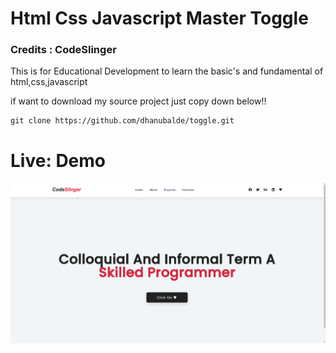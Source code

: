# Html Css Javascript Master Toggle
### Credits :  CodeSlinger

This is for Educational Development to learn the basic's
and fundamental of html,css,javascript

if want to download my source project 
just copy down below!!

```shell
git clone https://github.com/dhanubalde/toggle.git
```

# Live: <a href="https://dhanubalde.github.io/toggle " style="text-decoration:none">Demo</a>
<img src="./image/desktop.png" alt=""/>
